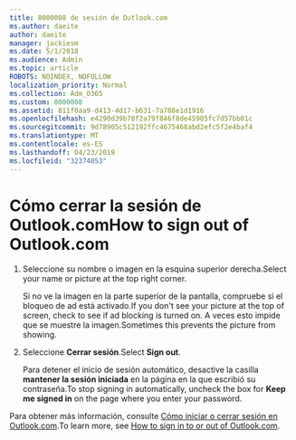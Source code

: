 ```yaml
---
title: 8000008 de sesión de Outlook.com
ms.author: daeite
author: daeite
manager: jackiesm
ms.date: 5/1/2018
ms.audience: Admin
ms.topic: article
ROBOTS: NOINDEX, NOFOLLOW
localization_priority: Normal
ms.collection: Adm_O365
ms.custom: 8000008
ms.assetid: 811f0aa9-d413-4d17-b631-7a788e1d1916
ms.openlocfilehash: e4290d39b78f2a79f846f8de45905fc7d57bb01c
ms.sourcegitcommit: 9d78905c512192ffc4675468abd2efc5f2e4baf4
ms.translationtype: MT
ms.contentlocale: es-ES
ms.lasthandoff: 04/23/2019
ms.locfileid: "32374053"
---
```

# <a name="how-to-sign-out-of-outlookcom"></a><span data-ttu-id="51b9b-102">Cómo cerrar la sesión de Outlook.com</span><span class="sxs-lookup"><span data-stu-id="51b9b-102">How to sign out of Outlook.com</span></span>

1. <span data-ttu-id="51b9b-103">Seleccione su nombre o imagen en la esquina superior derecha.</span><span class="sxs-lookup"><span data-stu-id="51b9b-103">Select your name or picture at the top right corner.</span></span>
    
    <span data-ttu-id="51b9b-104">Si no ve la imagen en la parte superior de la pantalla, compruebe si el bloqueo de ad está activado.</span><span class="sxs-lookup"><span data-stu-id="51b9b-104">If you don't see your picture at the top of screen, check to see if ad blocking is turned on.</span></span> <span data-ttu-id="51b9b-105">A veces esto impide que se muestre la imagen.</span><span class="sxs-lookup"><span data-stu-id="51b9b-105">Sometimes this prevents the picture from showing.</span></span>
    
2. <span data-ttu-id="51b9b-106">Seleccione **Cerrar sesión**.</span><span class="sxs-lookup"><span data-stu-id="51b9b-106">Select **Sign out**.</span></span> 
    
    <span data-ttu-id="51b9b-107">Para detener el inicio de sesión automático, desactive la casilla **mantener la sesión iniciada** en la página en la que escribió su contraseña.</span><span class="sxs-lookup"><span data-stu-id="51b9b-107">To stop signing in automatically, uncheck the box for **Keep me signed in** on the page where you enter your password.</span></span> 
    
<span data-ttu-id="51b9b-108">Para obtener más información, consulte [Cómo iniciar o cerrar sesión en Outlook.com](https://go.microsoft.com/fwlink/p/?linkid=873113).</span><span class="sxs-lookup"><span data-stu-id="51b9b-108">To learn more, see [How to sign in to or out of Outlook.com](https://go.microsoft.com/fwlink/p/?linkid=873113).</span></span>
  

